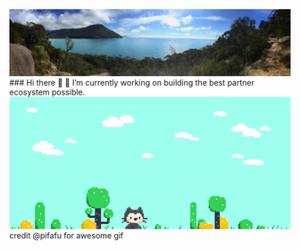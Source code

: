 <img src="https://github.com/benksmillie/benksmillie/blob/master/IMG_0458.png?raw=true">
### Hi there 👋
🔭 I’m currently working on building the best partner ecosystem possible.
<img src="https://github.com/benksmillie/benksmillie/blob/master/mona-scene.gif?raw=true">
credit @pifafu for awesome gif
<!--
**benksmillie/benksmillie** is a ✨ _special_ ✨ repository because its `README.md` (this file) appears on your GitHub profile.

Here are some ideas to get you started:

- 🔭 I’m currently working on building the best partner ecosystem possible. 
- 🌱 I’m currently learning ...
- 👯 I’m looking to collaborate on ...
- 🤔 I’m looking for help with ...
- 💬 Ask me about ...
- 📫 How to reach me: ...
- 😄 Pronouns: ...
- ⚡ Fun fact: ...
-->
